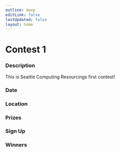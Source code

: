 ```yaml
---
outline: deep
editLink: false
lastUpdated: false
layout: home
---
```

# Contest 1
### Description
This is Seattle Computing Resourcings first contest!
### Date

### Location

### Prizes

### Sign Up

### Winners